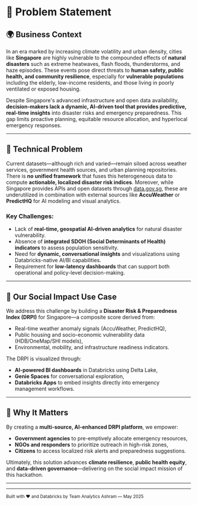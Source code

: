 # 🧭 Problem Statement

## 🌍 Business Context

In an era marked by increasing climate volatility and urban density, cities like **Singapore** are highly vulnerable to the compounded effects of **natural disasters** such as extreme heatwaves, flash floods, thunderstorms, and haze episodes. These events pose direct threats to **human safety, public health, and community resilience**, especially for **vulnerable populations** including the elderly, low-income residents, and those living in poorly ventilated or exposed housing.

Despite Singapore's advanced infrastructure and open data availability, **decision-makers lack a dynamic, AI-driven tool that provides predictive, real-time insights** into disaster risks and emergency preparedness. This gap limits proactive planning, equitable resource allocation, and hyperlocal emergency responses.

---

## 🔧 Technical Problem

Current datasets—although rich and varied—remain siloed across weather services, government health sources, and urban planning repositories. There is **no unified framework** that fuses this heterogeneous data to compute **actionable, localized disaster risk indices**. Moreover, while Singapore provides APIs and open datasets through [data.gov.sg](https://data.gov.sg), these are underutilized in combination with external sources like **AccuWeather** or **PredictHQ** for AI modeling and visual analytics.

### Key Challenges:
- Lack of **real-time, geospatial AI-driven analytics** for natural disaster vulnerability.
- Absence of **integrated SDOH (Social Determinants of Health) indicators** to assess population sensitivity.
- Need for **dynamic, conversational insights** and visualizations using Databricks-native AI/BI capabilities.
- Requirement for **low-latency dashboards** that can support both operational and policy-level decision-making.

---

## 🧠 Our Social Impact Use Case

We address this challenge by building a **Disaster Risk & Preparedness Index (DRPI)** for Singapore—a composite score derived from:
- Real-time weather anomaly signals (AccuWeather, PredictHQ),
- Public housing and socio-economic vulnerability data (HDB/OneMap/SHI models),
- Environmental, mobility, and infrastructure readiness indicators.

The DRPI is visualized through:
- **AI-powered BI dashboards** in Databricks using Delta Lake,
- **Genie Spaces** for conversational exploration,
- **Databricks Apps** to embed insights directly into emergency management workflows.

---

## 🎯 Why It Matters

By creating a **multi-source, AI-enhanced DRPI platform**, we empower:
- **Government agencies** to pre-emptively allocate emergency resources,
- **NGOs and responders** to prioritize outreach in high-risk zones,
- **Citizens** to access localized risk alerts and preparedness suggestions.

Ultimately, this solution advances **climate resilience**, **public health equity**, and **data-driven governance**—delivering on the social impact mission of this hackathon.

---

---

<sub>Built with ❤️ and Databricks by Team Analytics Ashram — May 2025</sub>
